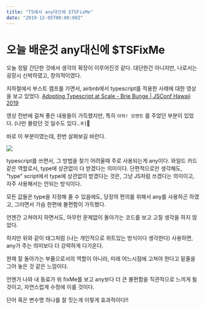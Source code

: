 ```yaml
---
title: "TS에서 any대신에 $TSFixMe"
date: "2019-12-05T00:00:00Z"
---
```


# 오늘 배운것 any대신에 \$TSFixMe

오늘 정말 간단한 것에서 생각의 확장이 이루어진것 같다. 대단한건 아니지만, 나로서는 굉장시 신박하였고, 창의적이였다.

지하철에서 부스트 캠프를 가면서, airbnb에서 typescript를 적용한 사례에 대한 영상을 보고 있었다.
[Adopting Typescript at Scale - Brie Bunge | JSConf Hawaii 2019](https://youtu.be/P-J9Eg7hJwE)

영상 전반에 걸쳐 좋은 내용들이 가득했지만, 특히 `아하! 모멘트` 를 주었던 부분이 있었다. (나만 몰랐던 것 일수도 있다..ㅎ)

바로 이 부분이였는데, 한번 살펴보길 바란다.

![](./index.png)

typescript를 쓰면서, 그 방법을 찾기 어려울때 주로 사용되는게 any이다. 와일드 카드 같은 역할로서, type에 상관없이 다 받겠다는 의미이다.
단편적으로만 생각해도, "type" script에서 type에 상관없이 받겠다는 것은, 그냥 JS처럼 쓰겠다는 의미이고, 자주 사용해서는 안되는 방식이다.

모든 값들은 type을 지정해 줄 수 있음에도, 당장의 편의를 위해서 any를 사용하곤 하였고, 그러면서 가슴 한편에 불편함이 가득했다.

언젠간 고쳐야지 하면서도, 아무런 문제없이 돌아가는 코드를 보고 고칠 생각을 하지 않았다.

하지만 위와 같이 태그처럼 (나는 개인적으로 위트있는 방식이다 생각한다) 사용하면, any가 주는 의미보다 더 강력하게 다가온다.

현재 잘 돌아가는 부품으로서의 역할이 아니라, 미래 어느시점에 고쳐야 한다고 밑줄을 그어 놓은 것 같은 느낌이다.

언젠가 나와 내 동료가 위 fixMe를 보고 any보다 더 큰 불편함을 직관적으로 느끼게 될것이고, 자연스럽게 수정에 이를 것이다.

단어 혹은 변수명 하나를 잘 짓는게 이렇게 효과적이다!!
